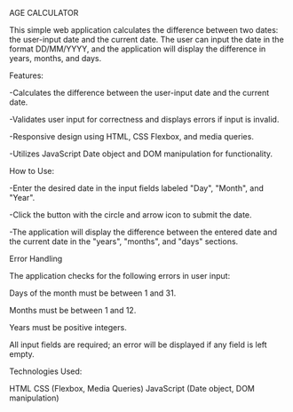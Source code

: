 AGE CALCULATOR

This simple web application calculates the difference between two dates: the user-input date and the current date. The user can input the date in the format DD/MM/YYYY, and the application will display the difference in years, months, and days.

Features:

-Calculates the difference between the user-input date and the current date.

-Validates user input for correctness and displays errors if input is invalid.

-Responsive design using HTML, CSS Flexbox, and media queries.

-Utilizes JavaScript Date object and DOM manipulation for functionality.


How to Use:

-Enter the desired date in the input fields labeled "Day", "Month", and "Year".

-Click the button with the circle and arrow icon to submit the date.

-The application will display the difference between the entered date and the current date in the "years", "months", and "days" sections.

Error Handling

The application checks for the following errors in user input:

Days of the month must be between 1 and 31.

Months must be between 1 and 12.

Years must be positive integers.

All input fields are required; an error will be displayed if any field is left empty.

Technologies Used:

HTML
CSS (Flexbox, Media Queries)
JavaScript (Date object, DOM manipulation)
